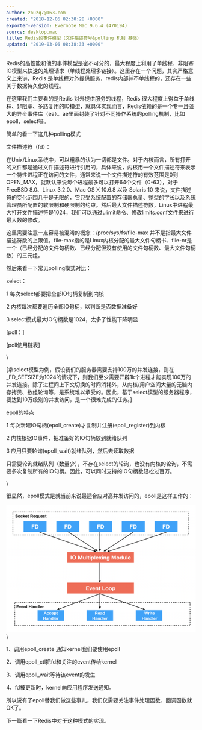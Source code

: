 ```yaml
---
author: zouzq7@163.com
created: "2018-12-06 02:30:28 +0000"
exporter-version: Evernote Mac 9.6.4 (470194)
source: desktop.mac
title: Redis的事件模型（文件描述符号&polling 机制 基础）
updated: "2019-03-06 08:38:33 +0000"
---
```


<div>

Redis的高性能和他的事件模型是密不可分的，最大程度上利用了单线程、非阻塞IO模型来快速的处理请求（单线程处理多链接）。这里存在一个问题，其实严格意义上来讲，Redis
是单线程对外提供服务，redis内部并不单线程的，还存在一些关于数据持久化的线程。

</div>

<div>

在这里我们主要看的是Redis 对外提供服务的线程，Redis
很大程度上得益于单线程、非阻塞、多路复用的IO模型，就具体实现而言，Redis依赖的是一个专一且强大的异步事件库（ea）。ae里面封装了针对不同操作系统的polling机制，比如epoll、select等。

</div>

<div>

简单的看一下这几种polling模式

</div>

<div>

文件描述符（fd）：

</div>

<div>

在Unix/Linux系统中，可以粗暴的认为一切都是文件。对于内核而言，所有打开的文件都是通过文件描述符进行引用的，具体来说，内核用一个文件描述符来表示一个特性进程正在访问的文件，通常来说一个文件描述符的有效范围是0到OPEN_MAX，就默认来说每个进程最多可以打开64个文件（0-63），对于
FreeBSD 8.0、Linux 3.2.0、Mac OS X 10.6.8 以及 Solaris 10
来说，文件描述符的变化范围几乎是无限的，它只受系统配置的存储器总量、整型的字长以及系统管理员所配置的软限制和硬限制的约束。然后最大文件描述符数，Linux中进程最大打开文件描述符是1024，我们可以通过ulimit命令、修改limits.conf文件来进行最大数的修改。

</div>

<div>

这里需要注意一点容易被混淆的概念：/proc/sys/fs/file-max
并不是指最大文件描述符数的上限值。file-max指的是Linux内核分配的最大文件句柄书、file-nr是一个（已经分配的文件句柄数、已经分配但没有使用的文件句柄数、最大文件句柄数）的三元组。

</div>

<div>

然后来看一下常见polling模式对比：

</div>

<div>

select：

</div>

<div>

1 每次select都要把全部IO句柄复制到内核

</div>

<div>

2 内核每次都要遍历全部IO句柄，以判断是否数据准备好

</div>

<div>

3 select模式最大IO句柄数是1024，太多了性能下降明显

</div>

<div>

[poll：] 

</div>

<div>

[poll使用链表] 

</div>

<div>

\

</div>

<div>

[拿select模型为例，假设我们的服务器需要支持100万的并发连接，则在_FD_SETSIZE为1024的情况下，则我们至少需要开辟1k个进程才能实现100万的并发连接。除了进程间上下文切换的时间消耗外，从内核/用户空间大量的无脑内存拷贝、数组轮询等，是系统难以承受的。因此，基于select模型的服务器程序，要达到10万级别的并发访问，是一个很难完成的任务。] 

</div>

<div>

epoll的特点

</div>

<div>

1 每次新建IO句柄(epoll_create)才复制并注册(epoll_register)到内核

</div>

<div>

2 内核根据IO事件，把准备好的IO句柄放到就绪队列

</div>

<div>

3 应用只要轮询(epoll_wait)就绪队列，然后去读取数据

</div>

<div>

只需要轮询就绪队列（数量少），不存在select的轮询，也没有内核的轮询，不需要多次复制所有的IO句柄。因此，可以同时支持的IO句柄数轻松过百万。

</div>

<div>

\

</div>

<div>

很显然，epoll模式是就当前来说最适合应对高并发访问的，epoll是这样工作的：

</div>

<div>

![](Redis%E7%9A%84%E4%BA%8B%E4%BB%B6%E6%A8%A1%E5%9E%8B%EF%BC%88%E6%96%87%E4%BB%B6%E6%8F%8F%E8%BF%B0%E7%AC%A6%E5%8F%B7&polling%20%E6%9C%BA%E5%88%B6%20%E5%9F%BA%E7%A1%80%EF%BC%89.resources/B2FFE7A5-AA64-445A-B704-6B8F9E91FA26.png) 
 \

</div>

<div>

1、调用epoll_create 通知kernel我们要使用epoll

</div>

<div>

2、调用epoll_ctl把fd和关注的event传给kernel

</div>

<div>

3、调用epoll_wait等待该event的发生

</div>

<div>

4、fd被更新时，kernel向应用程序发送通知。

</div>

<div>

所以说有了epoll替我们做这些事儿，我们仅需要关注事件处理函数、回调函数就OK了。

</div>

<div>

下一篇看一下Redis中对于这种模式的实现。

</div>
